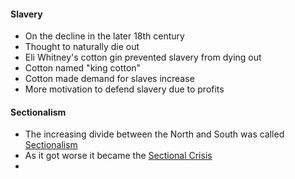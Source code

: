 #### Slavery
- On the decline in the later 18th century
- Thought to naturally die out
- Eli Whitney's cotton gin prevented slavery from dying out
- Cotton named "king cotton"
- Cotton made demand for slaves increase
- More motivation to defend slavery due to profits

#### Sectionalism
- The increasing divide between the North and South was called <u>Sectionalism</u>
- As it got worse it became the <u>Sectional Crisis</u>
- 